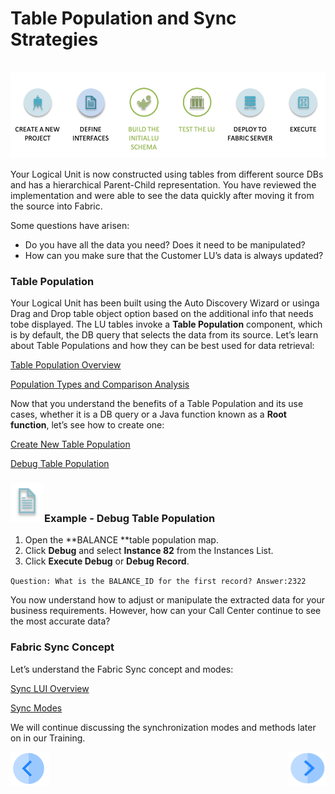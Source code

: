 # Table Population and Sync Strategies

​      ![](/academy/03_fabric_basic_LU/images/fabric_main_flow_06.png)              

Your Logical Unit is now constructed using tables from different source DBs and has a hierarchical Parent-Child representation. You have reviewed the implementation and were able to see the data quickly after moving it from the source into Fabric. 

Some questions have arisen:

- Do you have all the data you need? Does it need to be manipulated? 
- How can you make sure that the Customer LU’s data is always updated? 

### Table Population 

Your Logical Unit has been built using the Auto Discovery Wizard or usinga Drag and Drop table object option based on the additional info that needs tobe displayed. The LU tables invoke a **Table Population** component, which is by default, the DB query that selects the data from its source. Let’s learn about Table Populations and how they can be best used for data retrieval:

[Table Population Overview](/articles/07_table_population/01_table_population_overview.md)

[Population Types and Comparison Analysis](/articles/07_table_population/02_source_object_types.md)

Now that you understand the benefits of a Table Population and its use cases, whether it is a DB query or a Java function known as a **Root function**, let’s see how to create one:

[Create New Table Population](/articles/07_table_population/03_creating_a_new_table_population.md)

[Debug Table Population](/articles/13_LUDB_viewer_and_studio_debug_capabilities/03_debug_table_population.md) 

 

### ![](/academy/03_fabric_basic_LU/images/example.png)Example - Debug Table Population

1. Open the **BALANCE **table population map.
2. Click **Debug** and select **Instance 82** from the Instances List. 
3. Click **Execute Debug** or **Debug Record**.

`Question: What is the BALANCE_ID for the first record? Answer:2322`

 

You now understand how to adjust or manipulate the extracted data for your business requirements. However, how can your Call Center continue to see the most accurate data? 

### Fabric Sync Concept

Let’s understand the Fabric Sync concept and modes:

[Sync LUI Overview](/articles/14_sync_LU_instance/01_sync_LUI_overview.md)

[Sync Modes](/articles/14_sync_LU_instance/02_sync_modes.md)

We will continue discussing the synchronization modes and methods later on in our Training. 

[![Previous](/articles/images/Previous.png)](/academy/03_fabric_basic_LU/05_LU_flow_.md)[<img align="right" width="60" height="54" src="/articles/images/Next.png">](/academy/03_fabric_basic_LU/07_fabric_deployment.md)

 

 





